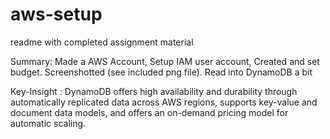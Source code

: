 # aws-setup
 readme with completed assignment material

 Summary: Made a AWS Account, Setup IAM user account, Created and set budget. Screenshotted (see included png file). Read into DynamoDB a bit

Key-Insight : DynamoDB offers high availability and durability through automatically replicated data across AWS regions, supports key-value and document data models, and offers an on-demand pricing model for automatic scaling.
